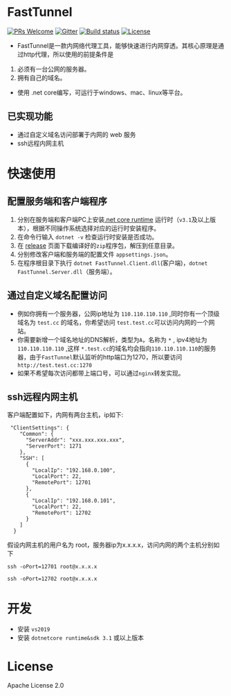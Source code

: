 # FastTunnel
[![PRs Welcome](https://img.shields.io/badge/PRs-welcome-brightgreen.svg?style=flat-square)](https://github.com/SpringHgui/frp/pulls)
[![Gitter](https://badges.gitter.im/SpringHgui/community.svg)](https://gitter.im/SpringHgui/community?utm_source=badge&utm_medium=badge&utm_campaign=pr-badge)
[![Build status](https://github.com/anjoy8/blog.core/workflows/.NET%20Core/badge.svg)](https://github.com/SpringHgui/FastTunnel/actions)
[![License](https://img.shields.io/badge/license-Apache%202-green.svg)](https://www.apache.org/licenses/LICENSE-2.0)
- FastTunnel是一款内网络代理工具，能够快速进行内网穿透。其核心原理是通过http代理，所以使用的前提条件是
1. 必须有一台公网的服务器。
2. 拥有自己的域名。
- 使用 .net core编写，可运行于windows、mac、linux等平台。

## 已实现功能

- 通过自定义域名访问部署于内网的 web 服务
- ssh远程内网主机
# 快速使用

## 配置服务端和客户端程序
1. 分别在服务端和客户端PC上安装[.net core runtime]([url](https://dotnet.microsoft.com/download?missing_runtime=true)) 运行时（`v3.1`及以上版本），根据不同操作系统选择对应的运行时安装程序。
2. 在命令行输入 `dotnet -v` 检查运行时安装是否成功。
3. 在 [release]([url](https://github.com/SpringHgui/FastTunnel/releases)) 页面下载编译好的`zip`程序包，解压到任意目录。
4. 分别修改客户端和服务端的配置文件 `appsettings.json`。
5. 在程序根目录下执行 `dotnet FastTunnel.Client.dll`(客户端)，`dotnet FastTunnel.Server.dll`（服务端）。

## 通过自定义域名配置访问
- 例如你拥有一个服务器，公网ip地址为 `110.110.110.110` ,同时你有一个顶级域名为 `test.cc` 的域名，你希望访问 `test.test.cc`可以访问内网的一个网站。
- 你需要新增一个域名地址的DNS解析，类型为`A`，名称为 `*` , ipv4地址为 `110.110.110.110` ,这样 `*.test.cc`的域名均会指向`110.110.110.110`的服务器，由于`FastTunnel`默认监听的http端口为1270，所以要访问`http://test.test.cc:1270`
- 如果不希望每次访问都带上端口号，可以通过`nginx`转发实现。

## ssh远程内网主机
客户端配置如下，内网有两台主机，ip如下:
```
 "ClientSettings": {
    "Common": {
      "ServerAddr": "xxx.xxx.xxx.xxx",
      "ServerPort": 1271
    },
    "SSH": [
      {
        "LocalIp": "192.168.0.100",
        "LocalPort": 22,
        "RemotePort": 12701
      },
      {
        "LocalIp": "192.168.0.101",
        "LocalPort": 22,
        "RemotePort": 12702
      }
    ]
  }
```
假设内网主机的用户名为 root，服务器ip为x.x.x.x，访问内网的两个主机分别如下
```
ssh -oPort=12701 root@x.x.x.x
```
```
ssh -oPort=12702 root@x.x.x.x
```

# 开发
- 安装 `vs2019`
- 安装 `dotnetcore runtime&sdk 3.1` 或以上版本

# License
Apache License 2.0
